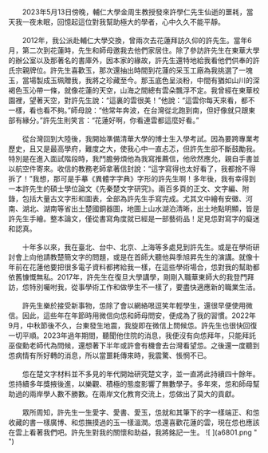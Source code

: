 <!--懷念許學仁先生(許可)--!>

　　2023年5月13日傍晚，輔仁大學金周生教授發來許學仁先生仙逝的噩耗，當天我一夜未眠，回憶起這位對我幫助極大的學者，心中久久不能平靜。<br><br>
  
　　2012年，我公派赴輔仁大學交換，曾兩次去花蓮拜訪久仰的許先生。當年6月，第二次到花蓮時，先生和師母邀我去他們家居住。除了參訪許先生在東華大學的辦公室以及那著名的書庫外，因本家的緣故，許先生還特地給我看他們供奉的許氏宗親牌位。許先生喜歡玉，那次還抽出時間到花蓮的采玉工廠為我挑選了一塊玉，當場製成玉珮贈我，我將之珍藏至今。那玉底色呈淡粉，中間有猶如山川的深褐色玉沁帶一條，就像花蓮的天空，山海之間總有雲朵飄浮不定。我曾經在東華校園裡，望著天空，對許先生說：“這裏的雲很美！”他說：“這雲你每天來看，都不一樣，看也看不夠。”師母說：“他常年奔波，在台灣從北跑到南，但好像就只跟東部有緣分。”許先生則笑言：“花蓮好啊，你看連雲都這麼好看。”<br><br>
  
　　從台灣回到大陸後，我開始準備清華大學的博士生入學考試。因為要跨專業考歷史，且又是最高學府，難度之大，使我心中一直忐忑，但許先生卻不斷鼓勵我。特別是在進入面試階段時，我鬥膽勞煩他為我寫推薦信，他欣然應允，親自手書並以航空件寄來。收信的教務老師拿著信封說：“這字寫得也太好看了，我都捨不得拆了！”我想，那可是手摹《異體字字典》字形的許先生啊！多年後，我有幸得到一本許先生的碩士學位論文《先秦楚文字研究》。兩百多頁的正文、文字編、附錄，包括大量古文字形和圖表，全部為許先生手寫完成。尤其文中繪有安徽、河南、湖北、湖南等省出土楚國銅器圖，地圖上山水湖泊清晰，出土地點明顯，皆是許先生手繪。整本論文，僅從書寫角度就已經是一部藝術品！足見怹對寫字的癡迷和認真。<br><br>
  
　　十年多以來，我在臺北、台中、北京、上海等多處見到許先生。或是在學術研討會上向他請教楚簡文字的問題，或是在首師大聽他與季旭昇先生的演講。就像十年前在花蓮他要把很多電子資料都拷給我一樣，在這些學術場合，怹對我的幫助都依舊慷慨無私。2017年，許先生在復旦大學講學，剛剛入職華東師大的我登門拜訪，怹特別囑咐我，從事學術工作和做學生不一樣了，要盡快適應新的職業生活。<br><br>
  
　　許先生樂於接受新事物，怹除了會以網絡哏逗笑年輕學生，還很早便使用微信。因此，這些年在年節時用微信向怹和師母問安，便成為了我的習慣。2022年9月，中秋節後不久，台東發生地震，我旋即在微信上問候怹。許先生也很快回復一切平順。2023年過年期間，聽聞他住院的消息，我便沒有向怹拜年，只能拜託巫俊勳老師代為問候，還想著下半年或許會有機會去台灣看望怹。之後還一度聽到怹病情有所好轉的消息，所以當噩耗傳來時，我震驚、悵惘不已。<br><br>
  
　　怹在楚文字材料並不多見的年代開始研究楚文字，並一直將此持續四十餘年。怹持續多年獎掖後進，以樂觀、積極的態度影響了無數學子。多年來，怹和師母幫助過的兩岸學人數不勝數。在兩岸文化教育交流上，怹做出了莫大的貢獻。<br><br>
  
　　眾所周知，許先生一生愛字、愛書、愛玉，怹就和其筆下的字一樣端正、和怹收藏的書一樣廣博、和怹撫摸過的玉一樣溫潤。怹還喜歡花蓮的雲，現在怹也應該在雲上看著我們吧。許先生對我的關懷和助益，我將銘記一生。

![ ](a6801.png " ")